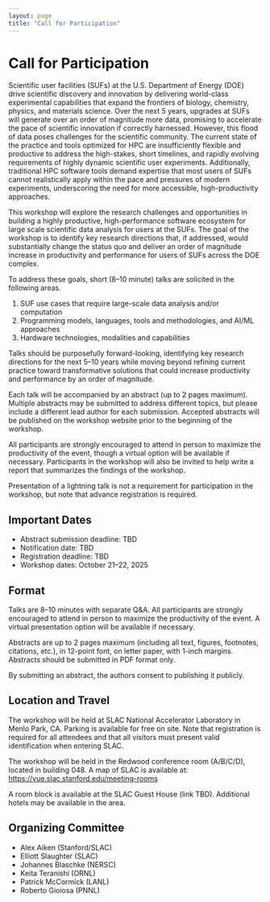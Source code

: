 ```yaml
---
layout: page
title: "Call for Participation"
---
```


# Call for Participation

Scientific user facilities (SUFs) at the U.S. Department of Energy (DOE) drive scientific discovery and innovation by delivering world-class experimental capabilities that expand the frontiers of biology, chemistry, physics, and materials science. Over the next 5 years, upgrades at SUFs will generate over an order of magnitude more data, promising to accelerate the pace of scientific innovation if correctly harnessed. However, this flood of data poses challenges for the scientific community. The current state of the practice and tools optimized for HPC are insufficiently flexible and productive to address the high-stakes, short timelines, and rapidly evolving requirements of highly dynamic scientific user experiments. Additionally, traditional HPC software tools demand expertise that most users of SUFs cannot realistically apply within the pace and pressures of modern experiments, underscoring the need for more accessible, high-productivity approaches.

This workshop will explore the research challenges and opportunities in building a highly productive, high-performance software ecosystem for large scale scientific data analysis for users at the SUFs. The goal of the workshop is to identify key research directions that, if addressed, would substantially change the status quo and deliver an order of magnitude increase in productivity and performance for users of SUFs across the DOE complex.

To address these goals, short (8&ndash;10 minute) talks are solicited in the following areas.

 1. SUF use cases that require large-scale data analysis and/or computation
 2. Programming models, languages, tools and methodologies, and AI/ML approaches
 3. Hardware technologies, modalities and capabilities

Talks should be purposefully forward-looking, identifying key research directions for the next 5&ndash;10 years while moving beyond refining current practice toward transformative solutions that could increase productivity and performance by an order of magnitude.

Each talk will be accompanied by an abstract (up to 2 pages maximum). Multiple abstracts may be submitted to address different topics, but please include a different lead author for each submission. Accepted abstracts will be published on the workshop website prior to the beginning of the workshop.

All participants are strongly encouraged to attend in person to maximize the productivity of the event, though a virtual option will be available if necessary. Participants in the workshop will also be invited to help write a report that summarizes the findings of the workshop.

Presentation of a lightning talk is not a requirement for participation in the workshop, but note that advance registration is required.

## Important Dates

  * Abstract submission deadline: TBD
  * Notification date: TBD
  * Registration deadline: TBD
  * Workshop dates: October 21&ndash;22, 2025

## Format

Talks are 8&ndash;10 minutes with separate Q&A. All participants are strongly encouraged to attend in person to maximize the productivity of the event. A virtual presentation option will be available if necessary.

Abstracts are up to 2 pages maximum (including all text, figures, footnotes, citations, etc.), in 12-point font, on letter paper, with 1-inch margins. Abstracts should be submitted in PDF format only.

By submitting an abstract, the authors consent to publishing it publicly.

## Location and Travel

The workshop will be held at SLAC National Accelerator Laboratory in Menlo Park, CA. Parking is available for free on site. Note that registration is required for all attendees and that all visitors must present valid identification when entering SLAC.

The workshop will be held in the Redwood conference room (A/B/C/D), located in building 048. A map of SLAC is available at: <https://vue.slac.stanford.edu/meeting-rooms>

A room block is available at the SLAC Guest House (link TBD). Additional hotels may be available in the area.

## Organizing Committee

 * Alex Aiken (Stanford/SLAC)
 * Elliott Slaughter (SLAC)
 * Johannes Blaschke (NERSC)
 * Keita Teranishi (ORNL)
 * Patrick McCormick (LANL)
 * Roberto Gioiosa (PNNL)
